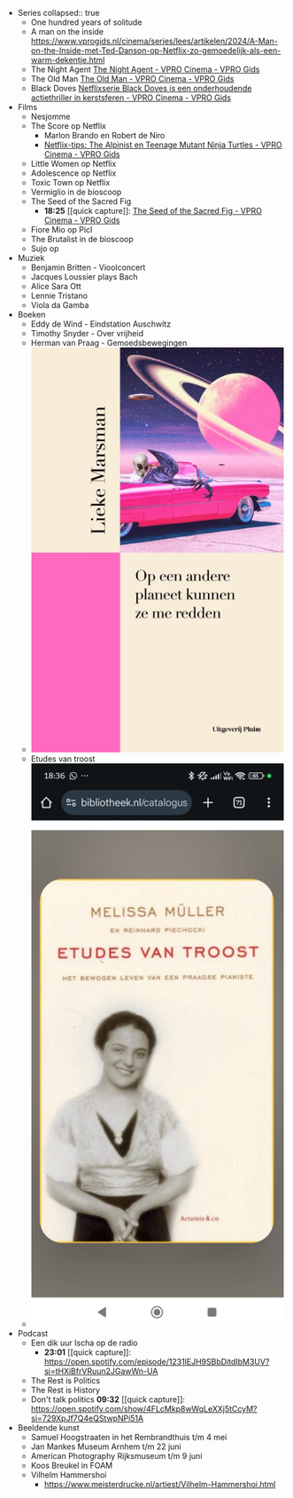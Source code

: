 - Series
  collapsed:: true
	- One hundred years of solitude
	- A man on the inside
	  https://www.vprogids.nl/cinema/series/lees/artikelen/2024/A-Man-on-the-Inside-met-Ted-Danson-op-Netflix-zo-gemoedelijk-als-een-warm-dekentje.html
	- The Night Agent
	  [The Night Agent - VPRO Cinema - VPRO Gids](https://www.vprogids.nl/cinema/series/serie~15141514~the-night-agent~.html)
	- The Old Man
	  [The Old Man - VPRO Cinema - VPRO Gids](https://www.vprogids.nl/cinema/series/serie~14623975~the-old-man~.html)
	- Black Doves
	  [Netflixserie Black Doves is een onderhoudende actiethriller in kerstsferen - VPRO Cinema - VPRO Gids](https://www.vprogids.nl/cinema/series/lees/artikelen/2024/Black-Doves--onderhoudende-actiethriller-in-kerstsferen-op-Netflix.html)
- Films
	- Nesjomme
	- The Score op Netflix
		- Marlon Brando en Robert de Niro
		- [Netflix-tips: The Alpinist en Teenage Mutant Ninja Turtles - VPRO Cinema - VPRO Gids](https://www.vprogids.nl/cinema/lees/artikelen/specials/netflix/2025/Netflix-tips--The-Alpinist-en-Teenage-Mutant-Ninja-Turtles.html)
	- Little Women op Netflix
	- Adolescence op Netflix
	- Toxic Town op Netflix
	- Vermiglio in de bioscoop
	- The Seed of the Sacred Fig
		- **18:25** [[quick capture]]:  [The Seed of the Sacred Fig - VPRO Cinema - VPRO Gids](https://www.vprogids.nl/cinema/films/film~15789238~the-seed-of-the-sacred-fig~.html)
	- Fiore Mio op Picl
	- The Brutalist in de bioscoop
	- Sujo op
- Muziek
	- Benjamin Britten - Vioolconcert
	- Jacques Loussier plays Bach
	- Alice Sara Ott
	- Lennie Tristano
	- Viola da Gamba
- Boeken
	- Eddy de Wind - Eindstation Auschwitz
	- Timothy Snyder - Over vrijheid
	- Herman van Praag - Gemoedsbewegingen
	- ![2025-02-17-22-19-11.jpeg](../assets/2025-02-17-22-19-11.jpeg)
	- Etudes van troost
	- ![2025-02-23-18-38-10.jpeg](../assets/2025-02-23-18-38-10.jpeg)
- Podcast
	- Een dik uur Ischa op de radio
		- **23:01** [[quick capture]]:  https://open.spotify.com/episode/1231lEJH9SBbDitdIbM3UV?si=tHXiBfrVRuun2JGawWn-UA
	- The Rest is Politics
	- The Rest is History
	- Don't talk politics 
	  **09:32** [[quick capture]]:  https://open.spotify.com/show/4FLcMkp8wWqLeXXj5tCcyM?si=729XpJf7Q4eQStwpNPi51A
- Beeldende kunst
	- Samuel Hoogstraaten in het Rembrandthuis t/m 4 mei
	- Jan Mankes Museum Arnhem t/m 22 juni
	- American Photography Rijksmuseum t/m 9 juni
	- Koos Breukel in FOAM
	- Vilhelm Hammershoi
		- https://www.meisterdrucke.nl/artiest/Vilhelm-Hammershoi.html